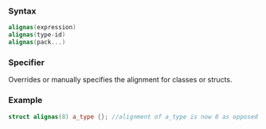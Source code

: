 ### Syntax
```c++
alignas(expression)
alignas(type-id)
alignas(pack...)
```
### Specifier
Overrides or manually specifies the alignment for classes or structs.
### Example
```c++
struct alignas(8) a_type {}; //alignment of a_type is now 8 as opposed to 1
```